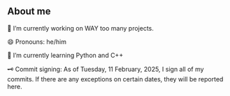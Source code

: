 ## About me

<!--
**Tyopo131/Tyopo131** is a ✨ _special_ ✨ repository because its `README.md` (this file) appears on your GitHub profile.

Here are some ideas to get you started:

- 🔭 I’m currently working on ...
- 🌱 I’m currently learning ...
- 👯 I’m looking to collaborate on ...
- 🤔 I’m looking for help with ...
- 💬 Ask me about ...
- 📫 How to reach me: ...
- 😄 Pronouns: ...
- ⚡ Fun fact: ...
-->
🔭 I’m currently working on WAY too many projects.

😄 Pronouns: he/him

🌱 I’m currently learning Python and C++

🗝️ Commit signing:
As of Tuesday, 11 February, 2025, I sign all of my commits. If there are any exceptions on certain dates, they will be reported here.

